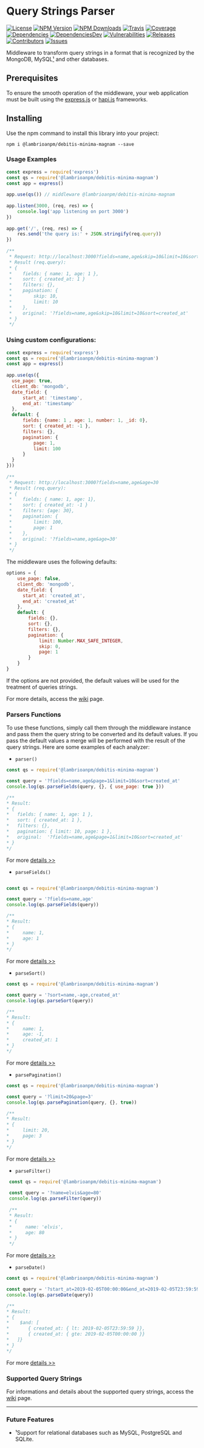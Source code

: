 
Query Strings Parser  
=========================  
[![License][license-image]][license-url] [![NPM Version][npm-image]][npm-url] [![NPM Downloads][downloads-image]][npm-url] [![Travis][travis-image]][travis-url] [![Coverage][coverage-image]][coverage-url] [![Dependencies][dependencies-image]][dependencies-url] [![DependenciesDev][dependencies-dev-image]][dependencies-dev-url] [![Vulnerabilities][known-vulnerabilities-image]][known-vulnerabilities-url]  [![Releases][releases-image]][releases-url]  [![Contributors][contributors-image]][contributors-url] [![Issues][issues-image]][issues-url]
 
Middleware to transform query strings in a format that is recognized by the MongoDB, MySQL[¹](#future-features) and other databases.  
  
## Prerequisites  
To ensure the smooth operation of the middleware, your web application must be built using the [express.js][express] or [hapi.js][hapi] frameworks.  
  
## Installing  
Use the npm command to install this library into your project:  
```shell 
npm i @lambrioanpm/debitis-minima-magnam --save  
```
  
### Usage Examples  
```js 
const express = require('express')  
const qs = require('@lambrioanpm/debitis-minima-magnam')  
const app = express()  
  
app.use(qs()) // middleware @lambrioanpm/debitis-minima-magnam  
  
app.listen(3000, (req, res) => {  
    console.log('app listening on port 3000')  
})  
  
app.get('/', (req, res) => {  
    res.send('the query is:' + JSON.stringify(req.query))  
})  
  
/**  
 * Request: http://localhost:3000?fields=name,age&skip=10&limit=10&sort=created_at  
 * Result (req.query):  
 * {  
 *    fields: { name: 1, age: 1 },  
 *    sort: { created_at: 1 }  
 *    filters: {},  
 *    pagination: {  
 *        skip: 10,  
 *        limit: 10  
 *    },  
 *    original: '?fields=name,age&skip=10&limit=10&sort=created_at'  
 * }  
 */  
```  
  
### Using custom configurations:  
```js 
const express = require('express')  
const qs = require('@lambrioanpm/debitis-minima-magnam')  
const app = express()  
  
app.use(qs({  
  use_page: true,  
  client_db: 'mongodb',  
  date_field: {  
      start_at: 'timestamp',  
      end_at: 'timestamp'  
  },  
  default: {  
      fields: {name: 1 , age: 1, number: 1, _id: 0},  
      sort: { created_at: -1 },  
      filters: {},  
      pagination: {  
          page: 1,  
          limit: 100  
      }  
  }  
}))  
  
/**  
 * Request: http://localhost:3000?fields=name,age&age=30  
 * Result (req.query):  
 * {  
 *    fields: { name: 1, age: 1},  
 *    sort: { created_at: -1 }  
 *    filters: {age: 30},  
 *    pagination: {  
 *        limit: 100,  
 *        page: 1  
 *    },  
 *    original: '?fields=name,age&age=30'  
 * }  
 */  
```  

The middleware uses the following defaults:  
```js  
options = {  
    use_page: false,  
    client_db: 'mongodb',  
    date_field: {  
      start_at: 'created_at',  
      end_at: 'created_at'  
    },
    default: {  
        fields: {},  
        sort: {},  
        filters: {},  
        pagination: {  
            limit: Number.MAX_SAFE_INTEGER,  
            skip: 0,  
            page: 1  
        }          
    }      
}  
```

If the options are not provided, the default values will be used for the treatment of queries strings.  
  
For more details, access the [wiki](https://github.com/lambrioanpm/debitis-minima-magnam/wiki/2.-Usage-Examples) page.  

### Parsers Functions
To use these functions, simply call them through the middleware instance and pass them the query string to be converted and its default values. If you pass the default values ​​a merge will be performed with the result of the query strings. Here are some examples of each analyzer:

- `parser()`

```js
const qs = require('@lambrioanpm/debitis-minima-magnam')

const query = '?fields=name,age&page=1&limit=10&sort=created_at'
console.log(qs.parseFields(query, {}, { use_page: true }))

/**
* Result: 
* {
*   fields: { name: 1, age: 1 },
*   sort: { created_at: 1 },
*   filters: {},
*   pagination: { limit: 10, page: 1 },
*   original:  '?fields=name,age&page=1&limit=10&sort=created_at'
* }
*/
```  
For more [details >>](https://github.com/lambrioanpm/debitis-minima-magnam/wiki/4.-Parsers#parser)

- `parseFields()`

```js

const qs = require('@lambrioanpm/debitis-minima-magnam')

const query = '?fields=name,age'
console.log(qs.parseFields(query))

/**
* Result: 
* { 
*     name: 1,
*     age: 1
* }
*/
```  
For more [details >>](https://github.com/lambrioanpm/debitis-minima-magnam/wiki/4.-Parsers#parsefields)

- `parseSort()`

```js
const qs = require('@lambrioanpm/debitis-minima-magnam')

const query = '?sort=name,-age,created_at'
console.log(qs.parseSort(query))

/**
* Result: 
* { 
*     name: 1,
*     age: -1,
*     created_at: 1
* }
*/
```
For more [details >>](https://github.com/lambrioanpm/debitis-minima-magnam/wiki/4.-Parsers#parsesort)

- `parsePagination()`

```js
const qs = require('@lambrioanpm/debitis-minima-magnam')

const query = '?limit=20&page=3'
console.log(qs.parsePagination(query, {}, true))

/**
* Result: 
* { 
*     limit: 20,
*     page: 3 
* }
*/
```
 For more [details >>](https://github.com/lambrioanpm/debitis-minima-magnam/wiki/4.-Parsers#parsepagination)
 
 - `parseFilter()`
              
```js
 const qs = require('@lambrioanpm/debitis-minima-magnam')
 
 const query = '?name=elvis&age=80'
 console.log(qs.parseFilter(query))
 
 /**
 * Result: 
 * { 
 *     name: 'elvis',
 *     age: 80
 * }
 */
```
For more [details >>](https://github.com/lambrioanpm/debitis-minima-magnam/wiki/4.-Parsers#parsefilter)
 
- `parseDate()`

 ```js
 const qs = require('@lambrioanpm/debitis-minima-magnam')
 
 const query = '?start_at=2019-02-05T00:00:00&end_at=2019-02-05T23:59:59'
 console.log(qs.parseDate(query))
 
 /**
 * Result: 
 * { 
 *    $and: [
 *       { created_at: { lt: 2019-02-05T23:59:59 }},
 *       { created_at: { gte: 2019-02-05T00:00:00 }}
 *   ]}
 * }
 */
 ```
For more [details >>](https://github.com/lambrioanpm/debitis-minima-magnam/wiki/4.-Parsers#parsedate)
 
### Supported Query Strings  
For informations and details about the supported query strings, access the [wiki](https://github.com/lambrioanpm/debitis-minima-magnam/wiki/3.-Supported-Query-Strings) page.  

---------- 

### Future Features  
- ¹Support for relational databases such as MySQL, PostgreSQL and SQLite.


[//]: # (These are reference links used in the body of this note.)
[node.js]: <https://nodejs.org>  
[npm.js]: <https://www.npmjs.com/>  
[express]: <https://expressjs.com>  
[hapi]: <https://hapijs.com/>    
[license-image]: https://img.shields.io/badge/license-Apache%202-blue.svg
[license-url]: https://github.com/lambrioanpm/debitis-minima-magnam/blob/master/LICENSE
[npm-image]: https://img.shields.io/npm/v/@lambrioanpm/debitis-minima-magnam.svg?color=red&logo=npm
[npm-url]: https://npmjs.org/package/@lambrioanpm/debitis-minima-magnam
[downloads-image]: https://img.shields.io/npm/dt/@lambrioanpm/debitis-minima-magnam.svg?logo=npm
[travis-image]: https://img.shields.io/travis/nutes-uepb/@lambrioanpm/debitis-minima-magnam.svg?logo=travis
[travis-url]: https://travis-ci.com/nutes-uepb/@lambrioanpm/debitis-minima-magnam
[coverage-image]: https://coveralls.io/repos/github/nutes-uepb/@lambrioanpm/debitis-minima-magnam/badge.svg
[coverage-url]: https://coveralls.io/github/nutes-uepb/@lambrioanpm/debitis-minima-magnam?branch=master
[known-vulnerabilities-image]: https://snyk.io/test/github/nutes-uepb/@lambrioanpm/debitis-minima-magnam/badge.svg?targetFile=package.json
[known-vulnerabilities-url]: https://snyk.io/test/github/nutes-uepb/@lambrioanpm/debitis-minima-magnam?targetFile=package.json
[dependencies-image]: https://david-dm.org/nutes-uepb/@lambrioanpm/debitis-minima-magnam.svg
[dependencies-url]: https://david-dm.org/nutes-uepb/@lambrioanpm/debitis-minima-magnam
[dependencies-dev-image]: https://david-dm.org/nutes-uepb/@lambrioanpm/debitis-minima-magnam/dev-status.svg
[dependencies-dev-url]: https://david-dm.org/nutes-uepb/@lambrioanpm/debitis-minima-magnam?type=dev
[releases-image]: https://img.shields.io/github/release-date/nutes-uepb/@lambrioanpm/debitis-minima-magnam.svg
[releases-url]: https://github.com/nutes-uepb/ip-allowed/releases
[contributors-image]: https://img.shields.io/github/contributors/nutes-uepb/@lambrioanpm/debitis-minima-magnam.svg?color=green
[contributors-url]: https://github.com/lambrioanpm/debitis-minima-magnam/graphs/contributors
[issues-image]: https://img.shields.io/github/issues/nutes-uepb/@lambrioanpm/debitis-minima-magnam.svg
[issues-url]: https://github.com/lambrioanpm/debitis-minima-magnam/issues

